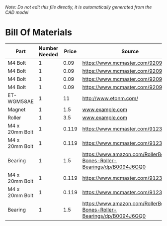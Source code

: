 ###### Note: Do not edit this file directly, it is automatically generated from the CAD model 
# Bill Of Materials 
 |Part|Number Needed|Price|Source| 
 |----|----------|-----|-----|
|M4 Bolt|1|0.09|https://www.mcmaster.com/92095a190|
|M4 Bolt|1|0.09|https://www.mcmaster.com/92095a190|
|M4 Bolt|1|0.09|https://www.mcmaster.com/92095a190|
|M4 Bolt|1|0.09|https://www.mcmaster.com/92095a190|
|ET-WGM58AE|1|11|http://www.etonm.com/|
|Magnet|1|1.5|www.example.com|
|Roller|1|3.5|www.example.com|
|M4 x 20mm Bolt|1|0.119|https://www.mcmaster.com/91239a152|
|M4 x 20mm Bolt|1|0.119|https://www.mcmaster.com/91239a152|
|Bearing|1|1.5|https://www.amazon.com/RollerBones-Bones-Roller-Bearings/dp/B0094J6GQ0|
|M4 x 20mm Bolt|1|0.119|https://www.mcmaster.com/91239a152|
|M4 x 20mm Bolt|1|0.119|https://www.mcmaster.com/91239a152|
|Bearing|1|1.5|https://www.amazon.com/RollerBones-Bones-Roller-Bearings/dp/B0094J6GQ0|